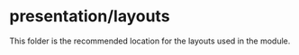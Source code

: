 # presentation/layouts

This folder is the recommended location for the layouts used in the module.
